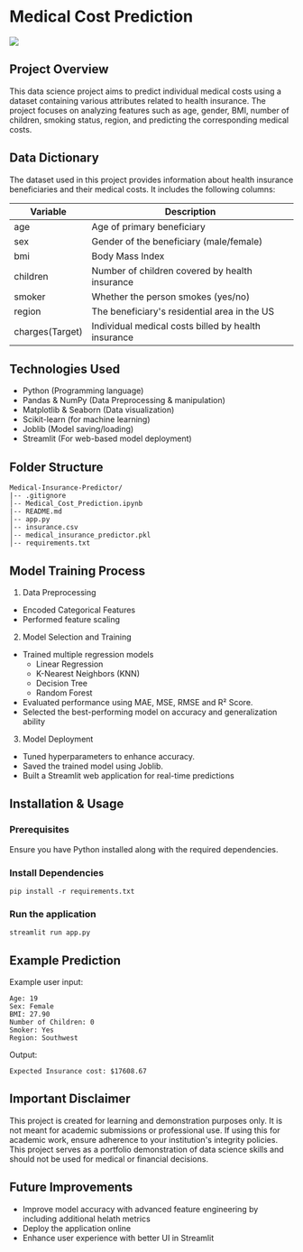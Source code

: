 # Medical Cost Prediction
![](https://miro.medium.com/v2/resize:fit:1400/0*ssbGU5VIxtVB6NrF)
## Project Overview
This data science project aims to predict individual medical costs using a dataset containing various attributes related to health insurance. The project focuses on analyzing features such as age, gender, BMI, number of children, smoking status, region, and predicting the corresponding medical costs.

## Data Dictionary
The dataset used in this project provides information about health insurance beneficiaries and their medical costs. It includes the following columns:

| Variable | Description |
| --- | --- |
| age | Age of primary beneficiary |
| sex | Gender of the beneficiary (male/female) |
|bmi | Body Mass Index |
|children | Number of children covered by health insurance |
|smoker | Whether the person smokes (yes/no) |
|region | The beneficiary's residential area in the US |
|charges(Target) | Individual medical costs billed by health insurance |

## Technologies Used
- Python (Programming language)
- Pandas & NumPy (Data Preprocessing & manipulation)
- Matplotlib & Seaborn (Data visualization)
- Scikit-learn (for machine learning)
- Joblib (Model saving/loading)
- Streamlit (For web-based model deployment)

## Folder Structure
```
Medical-Insurance-Predictor/
|-- .gitignore
│-- Medical_Cost_Prediction.ipynb    
|-- README.md           
│-- app.py        
│-- insurance.csv    
│-- medical_insurance_predictor.pkl  
│-- requirements.txt         
```

## Model Training Process
1. Data Preprocessing
  - Encoded Categorical Features
  - Performed feature scaling
2. Model Selection and Training
  - Trained multiple regression models
    - Linear Regression
    - K-Nearest Neighbors (KNN)
    - Decision Tree
    - Random Forest
  - Evaluated performance using MAE, MSE, RMSE and R² Score.
  - Selected the best-performing model on accuracy and generalization ability
3. Model Deployment
  - Tuned hyperparameters to enhance accuracy.
  - Saved the trained model using Joblib.
  - Built a Streamlit web application for real-time predictions

## Installation & Usage
### Prerequisites
Ensure you have Python installed along with the required dependencies.

### Install Dependencies
```
pip install -r requirements.txt
```

### Run the application
```
streamlit run app.py
```

 ## Example Prediction
Example user input:
```
Age: 19
Sex: Female
BMI: 27.90
Number of Children: 0
Smoker: Yes
Region: Southwest
```
Output:
```
Expected Insurance cost: $17608.67
```

## Important Disclaimer
This project is created for learning and demonstration purposes only. It is not meant for academic submissions or professional use. If using this for academic work, ensure adherence to your institution's integrity policies. This project serves as a portfolio demonstration of data science skills and should not be used for medical or financial decisions.

## Future Improvements
- Improve model accuracy with advanced feature engineering by including additional helath metrics
- Deploy the application online
- Enhance user experience with better UI in Streamlit
